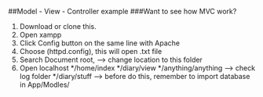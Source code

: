 ##Model - View - Controller example
###Want to see how MVC work?
1. Download or clone this.
2. Open xampp
3. Click Config button on the same line with Apache
4. Choose (httpd.config), this will open .txt file
5. Search Document root, --> change location to this folder
6. Open localhost
	*/home/index
	*/diary/view
	*/anything/anything --> check log folder
	*/diary/stuff --> before do this, remember to import database in App/Modles/
	